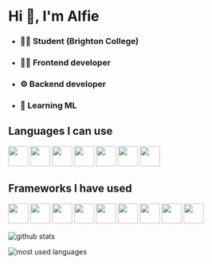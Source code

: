 # Hi 👋, I'm Alfie

- ### 🧑‍🎓 Student (Brighton College)
- ### 👨‍💻 Frontend developer
- ### ⚙️ Backend developer
- ### 🤖 Learning ML

## Languages I can use

<p>
  <a href="https://www.python.org/"><img src="https://cdn.jsdelivr.net/gh/devicons/devicon/icons/python/python-original.svg" height="40"></a>
  <a href="https://developer.mozilla.org/en-US/docs/Web/JavaScript"><img src="https://cdn.jsdelivr.net/gh/devicons/devicon/icons/javascript/javascript-original.svg" height="40"></a>
  <a href="https://www.typescriptlang.org/"><img src="https://cdn.jsdelivr.net/gh/devicons/devicon/icons/typescript/typescript-original.svg" height="40"></a>
  <a href="https://learn.microsoft.com/en-us/dotnet/csharp/"><img src="https://cdn.jsdelivr.net/gh/devicons/devicon/icons/csharp/csharp-original.svg" height="40"></a>
  <a href="https://www.java.com"><img src="https://cdn.jsdelivr.net/gh/devicons/devicon/icons/java/java-original.svg" height="40"></a>
  <a href="https://www.w3.org/TR/CSS/"><img src="https://cdn.jsdelivr.net/gh/devicons/devicon/icons/css3/css3-original.svg" height="40"></a>
  <a href="https://html.spec.whatwg.org/"><img src="https://cdn.jsdelivr.net/gh/devicons/devicon/icons/html5/html5-original.svg" height="40"></a>
</p>

## Frameworks I have used

<p>
  <a href="https://reactjs.org/"><img src="https://cdn.jsdelivr.net/gh/devicons/devicon/icons/react/react-original.svg" height="40"></a>
  <a href="https://flutter.dev/"><img src="https://cdn.jsdelivr.net/gh/devicons/devicon/icons/flutter/flutter-original.svg" height="40"></a>
  <a href="https://svelte.dev/"><img src="https://cdn.jsdelivr.net/gh/devicons/devicon/icons/svelte/svelte-original.svg" height="40"></a>
  <a href="https://nodejs.org/"><img src="https://cdn.jsdelivr.net/gh/devicons/devicon/icons/nodejs/nodejs-original.svg" height="40"></a>
  <a href="https://deno.land/"><img src="https://cdn.jsdelivr.net/gh/devicons/devicon/icons/denojs/denojs-original.svg" height="40"></a>
  <a href="https://www.docker.com/"><img src="https://cdn.jsdelivr.net/gh/devicons/devicon/icons/docker/docker-original.svg" height="40"></a>
  <a href="https://firebase.google.com/"><img src="https://cdn.jsdelivr.net/gh/devicons/devicon/icons/firebase/firebase-plain.svg" height="40"></a>
  <a href="https://spring.io/"><img src="https://cdn.jsdelivr.net/gh/devicons/devicon/icons/spring/spring-original.svg" height="40"></a>
  <a href="https://www.tensorflow.org/"><img src="https://cdn.jsdelivr.net/gh/devicons/devicon/icons/tensorflow/tensorflow-original.svg" height="40"></a>
</p>


![github stats](https://github-readme-stats.vercel.app/api?username=Rayners01&show_icons=true&title_color=fff&icon_color=79ff97&text_color=9f9f9f&bg_color=151515&count_private=true)

![most used languages](https://github-readme-stats.vercel.app/api/top-langs/?username=Rayners01&layout=compact&show_icons=true&title_color=fff&icon_color=79ff97&text_color=9f9f9f&bg_color=151515&count_private=true)
